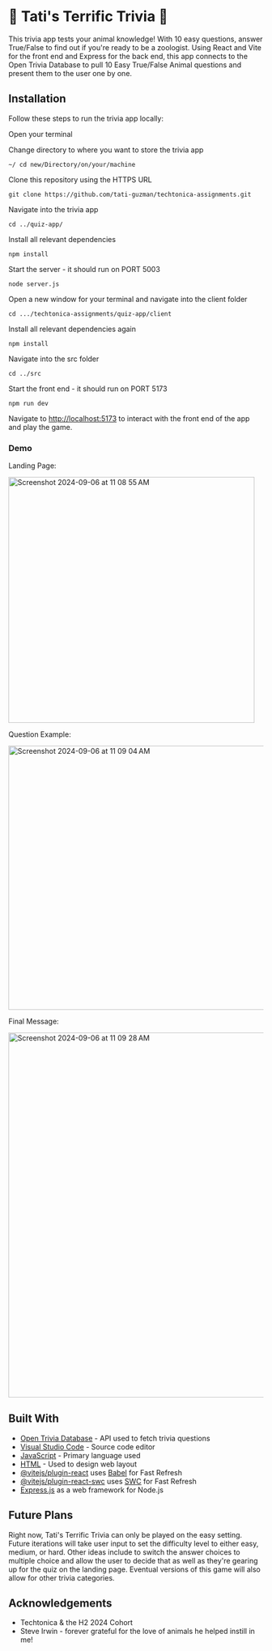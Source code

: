# 🐯 Tati's Terrific Trivia 🐯

This trivia app tests your animal knowledge! With 10 easy questions, answer True/False to find out if you're ready to be a zoologist. Using React and Vite for the front end and Express for the back end, this app connects to the Open Trivia Database to pull 10 Easy True/False Animal questions and present them to the user one by one.

## Installation

Follow these steps to run the trivia app locally:

Open your terminal

Change directory to where you want to store the trivia app

```
~/ cd new/Directory/on/your/machine
```

Clone this repository using the HTTPS URL

```
git clone https://github.com/tati-guzman/techtonica-assignments.git
```

Navigate into the trivia app

```
cd ../quiz-app/
```

Install all relevant dependencies

```
npm install
```

Start the server - it should run on PORT 5003

```
node server.js
```

Open a new window for your terminal and navigate into the client folder

```
cd .../techtonica-assignments/quiz-app/client
```

Install all relevant dependencies again

```
npm install
```

Navigate into the src folder

```
cd ../src
```

Start the front end - it should run on PORT 5173

```
npm run dev
```

Navigate to [http://localhost:5173](http://localhost:5173) to interact with the front end of the app and play the game.

### Demo

Landing Page:

<img width="486" alt="Screenshot 2024-09-06 at 11 08 55 AM" src="https://github.com/user-attachments/assets/a1749a50-3232-4d49-9ced-d4a5a0fef838">

Question Example:

<img width="522" alt="Screenshot 2024-09-06 at 11 09 04 AM" src="https://github.com/user-attachments/assets/f1dafe1b-32d1-4992-b3e4-037b3076cb42">

Final Message:

<img width="721" alt="Screenshot 2024-09-06 at 11 09 28 AM" src="https://github.com/user-attachments/assets/7633fc13-8e1c-4372-b124-5f048c0fd1eb">

## Built With

* [Open Trivia Database](https://opentdb.com/api_config.php) - API used to fetch trivia questions
* [Visual Studio Code](https://code.visualstudio.com/) - Source code editor
* [JavaScript](https://www.javascript.com/) - Primary language used
* [HTML](https://html.com/) - Used to design web layout
* [@vitejs/plugin-react](https://github.com/vitejs/vite-plugin-react/blob/main/packages/plugin-react/README.md) uses [Babel](https://babeljs.io/) for Fast Refresh
* [@vitejs/plugin-react-swc](https://github.com/vitejs/vite-plugin-react-swc) uses [SWC](https://swc.rs/) for Fast Refresh
* [Express.js](https://expressjs.com/) as a web framework for Node.js

## Future Plans

Right now, Tati's Terrific Trivia can only be played on the easy setting. Future iterations will take user input to set the difficulty level to either easy, medium, or hard. Other ideas include to switch the answer choices to multiple choice and allow the user to decide that as well as they're gearing up for the quiz on the landing page. Eventual versions of this game will also allow for other trivia categories.

## Acknowledgements

* Techtonica & the H2 2024 Cohort
* Steve Irwin - forever grateful for the love of animals he helped instill in me!

